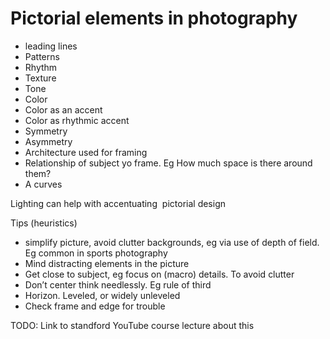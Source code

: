 # Pictorial elements in photography

- leading lines
- Patterns
- Rhythm
- Texture
- Tone
- Color
- Color as an accent
- Color as rhythmic accent
- Symmetry
- Asymmetry
- Architecture used for framing
- Relationship of subject yo frame. Eg How much space is there around them?
- A curves

Lighting can help with accentuating  pictorial design

Tips (heuristics)

- simplify picture, avoid clutter backgrounds, eg via use of depth of field. Eg common in sports photography
- Mind distracting elements in the picture
- Get close to subject, eg focus on (macro) details. To avoid clutter
- Don’t center think needlessly. Eg rule of third
- Horizon. Leveled, or widely unleveled
- Check frame and edge for trouble

TODO: Link to standford YouTube course lecture about this